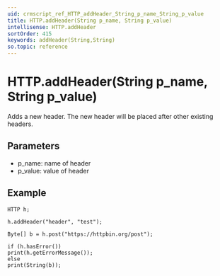 ```yaml
---
uid: crmscript_ref_HTTP_addHeader_String_p_name_String_p_value
title: HTTP.addHeader(String p_name, String p_value)
intellisense: HTTP.addHeader
sortOrder: 415
keywords: addHeader(String,String)
so.topic: reference
---
```


# HTTP.addHeader(String p_name, String p_value)

Adds a new header. The new header will be placed after other existing headers.

## Parameters

 - p_name: name of header
 - p_value: value of header

## Example

    HTTP h;
    
    h.addHeader("header", "test");
    
    Byte[] b = h.post("https://httpbin.org/post");
    
    if (h.hasError())
    print(h.getErrorMessage());
    else
    print(String(b));

